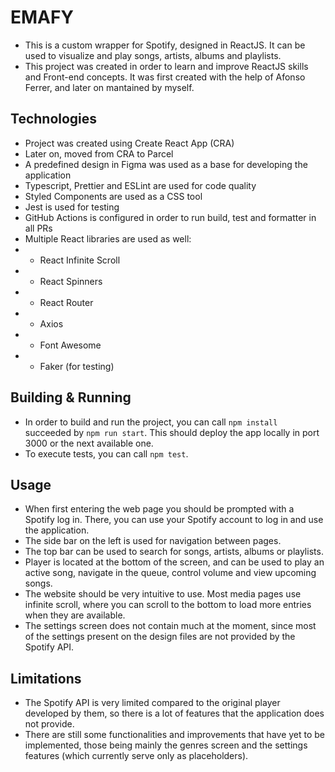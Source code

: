# EMAFY

- This is a custom wrapper for Spotify, designed in ReactJS. It can be used to visualize and play songs, artists, albums and playlists.
- This project was created in order to learn and improve ReactJS skills and Front-end concepts. It was first created with the help of Afonso Ferrer, and later on mantained by myself.

## Technologies

- Project was created using Create React App (CRA)
- Later on, moved from CRA to Parcel
- A predefined design in Figma was used as a base for developing the application
- Typescript, Prettier and ESLint are used for code quality
- Styled Components are used as a CSS tool
- Jest is used for testing
- GitHub Actions is configured in order to run build, test and formatter in all PRs
- Multiple React libraries are used as well:
- - React Infinite Scroll
- - React Spinners
- - React Router
- - Axios
- - Font Awesome
- - Faker (for testing)

## Building & Running

- In order to build and run the project, you can call `npm install` succeeded by `npm run start`. This should deploy the app locally in port 3000 or the next available one.
- To execute tests, you can call `npm test`.

## Usage

- When first entering the web page you should be prompted with a Spotify log in. There, you can use your Spotify account to log in and use the application.
- The side bar on the left is used for navigation between pages.
- The top bar can be used to search for songs, artists, albums or playlists.
- Player is located at the bottom of the screen, and can be used to play an active song, navigate in the queue, control volume and view upcoming songs.
- The website should be very intuitive to use. Most media pages use infinite scroll, where you can scroll to the bottom to load more entries when they are available.
- The settings screen does not contain much at the moment, since most of the settings present on the design files are not provided by the Spotify API.

## Limitations

- The Spotify API is very limited compared to the original player developed by them, so there is a lot of features that the application does not provide.
- There are still some functionalities and improvements that have yet to be implemented, those being mainly the genres screen and the settings features (which currently serve only as placeholders).